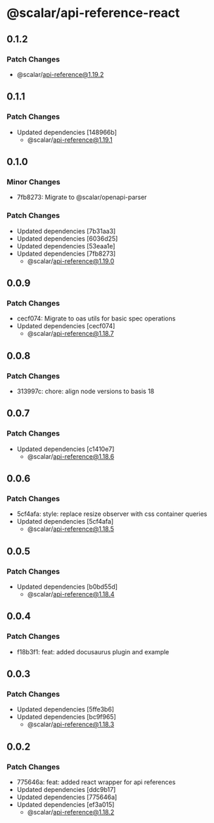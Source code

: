 # @scalar/api-reference-react

## 0.1.2

### Patch Changes

- @scalar/api-reference@1.19.2

## 0.1.1

### Patch Changes

- Updated dependencies [148966b]
  - @scalar/api-reference@1.19.1

## 0.1.0

### Minor Changes

- 7fb8273: Migrate to @scalar/openapi-parser

### Patch Changes

- Updated dependencies [7b31aa3]
- Updated dependencies [6036d25]
- Updated dependencies [53eaa1e]
- Updated dependencies [7fb8273]
  - @scalar/api-reference@1.19.0

## 0.0.9

### Patch Changes

- cecf074: Migrate to oas utils for basic spec operations
- Updated dependencies [cecf074]
  - @scalar/api-reference@1.18.7

## 0.0.8

### Patch Changes

- 313997c: chore: align node versions to basis 18

## 0.0.7

### Patch Changes

- Updated dependencies [c1410e7]
  - @scalar/api-reference@1.18.6

## 0.0.6

### Patch Changes

- 5cf4afa: style: replace resize observer with css container queries
- Updated dependencies [5cf4afa]
  - @scalar/api-reference@1.18.5

## 0.0.5

### Patch Changes

- Updated dependencies [b0bd55d]
  - @scalar/api-reference@1.18.4

## 0.0.4

### Patch Changes

- f18b3f1: feat: added docusaurus plugin and example

## 0.0.3

### Patch Changes

- Updated dependencies [5ffe3b6]
- Updated dependencies [bc9f965]
  - @scalar/api-reference@1.18.3

## 0.0.2

### Patch Changes

- 775646a: feat: added react wrapper for api references
- Updated dependencies [ddc9b17]
- Updated dependencies [775646a]
- Updated dependencies [ef3a015]
  - @scalar/api-reference@1.18.2
